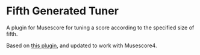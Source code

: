 # Fifth Generated Tuner
A plugin for Musescore for tuning a score according to the specified size of fifth.

Based on [this plugin](https://musescore.org/en/project/fifths-based-tuning), and updated to work with Musescore4.
